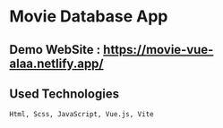 # Movie Database App
## Demo WebSite : https://movie-vue-alaa.netlify.app/
## Used Technologies
``` Html, Scss, JavaScript, Vue.js, Vite ```
